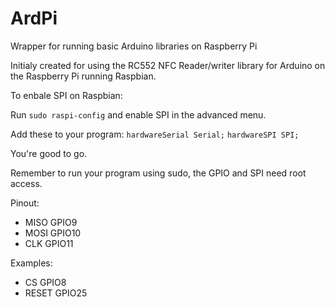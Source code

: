 # ArdPi
Wrapper for running basic Arduino libraries on Raspberry Pi

Initialy created for using the RC552 NFC Reader/writer library for Arduino on the Raspberry Pi running Raspbian.

To enbale SPI on Raspbian:

Run `sudo raspi-config` and enable SPI in the advanced menu.

Add these to your program:
`hardwareSerial Serial;`
`hardwareSPI SPI;`

You're good to go.

Remember to run your program using sudo, the GPIO and SPI need root access.

Pinout:
- MISO	GPIO9
- MOSI	GPIO10
- CLK	GPIO11

Examples:
- CS	GPIO8
- RESET	GPIO25

